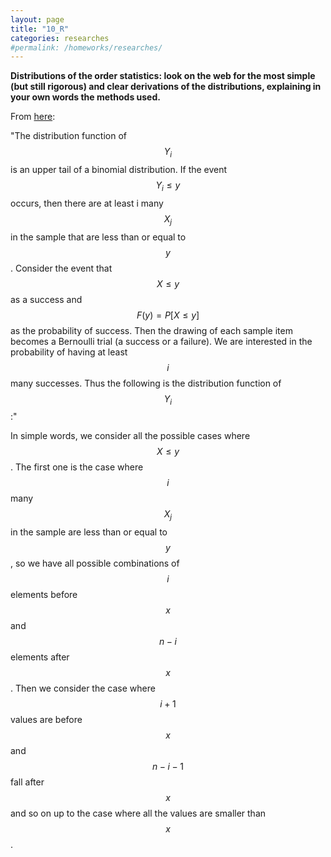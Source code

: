 ```yaml
---
layout: page
title: "10_R"
categories: researches
#permalink: /homeworks/researches/
---
```

<script type="text/x-mathjax-config">
  MathJax.Hub.Config({
    extensions: [
      "MathMenu.js",
      "MathZoom.js",
      "AssistiveMML.js",
      "a11y/accessibility-menu.js"
    ],
    jax: ["input/TeX", "output/CommonHTML"],
    TeX: {
      extensions: [
        "AMSmath.js",
        "AMSsymbols.js",
        "noErrors.js",
        "noUndefined.js",
      ]
    }
  });
</script>
<script type="text/javascript" async
  src="https://cdnjs.cloudflare.com/ajax/libs/mathjax/2.7.5/MathJax.js?config=TeX-MML-AM_CHTML">
</script>
<b>Distributions of the order statistics: look on the web for the most simple (but still rigorous) and clear derivations of the distributions, explaining in your own words the methods used.</b>

From <a href="https://probabilityandstats.wordpress.com/2010/02/20/the-distributions-of-the-order-statistics/">here</a>:

"The distribution function of $$Y_i$$ is an upper tail of a binomial distribution. If the event $$Y_i \le y$$ occurs, then there are at least i many $$X_j$$ in the sample that are less than or equal to $$y$$. Consider the event that $$X \le y$$ as a success and $$F(y)=P[X \le y]$$ as the probability of success. Then the drawing of each sample item becomes a Bernoulli trial (a success or a failure). We are interested in the probability of having at least $$i$$ many successes. Thus the following is the distribution function of $$Y_i$$:"


In simple words, we consider all the possible cases where $$X \le y$$. The first one is the case where $$i$$ many $$X_j$$ in the sample are less than or equal to $$y$$, so we have all possible combinations of $$i$$ elements before $$x$$ and $$n-i$$ elements after $$x$$. Then  we consider the case where $$i+1$$ values are before $$x$$ and $$n-i-1$$ fall after $$x$$ and so on up to the case where all the values are smaller than $$x$$.
